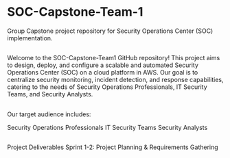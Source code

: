 # SOC-Capstone-Team-1
Group Capstone project repository for Security Operations Center (SOC) implementation.
##

Welcome to the SOC-Capstone-Team1 GitHub repository! This project aims to design, deploy, and configure a scalable and automated Security Operations Center (SOC) on a cloud platform in AWS. Our goal is to centralize security monitoring, incident detection, and response capabilities, catering to the needs of Security Operations Professionals, IT Security Teams, and Security Analysts.
##

Our target audience includes:

Security Operations Professionals
IT Security Teams
Security Analysts
##
Project Deliverables
Sprint 1-2: Project Planning & Requirements Gathering
